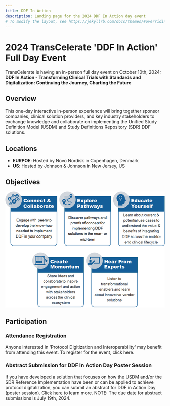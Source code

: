 ```yaml
---
title: DDF In Action
description: Landing page for the 2024 DDF In Action day event
# To modify the layout, see https://jekyllrb.com/docs/themes/#overriding-theme-defaults
---
```

# 2024 TransCelerate 'DDF In Action' Full Day Event

TransCelerate is having an in-person full day event on October 10th, 2024: <strong>DDF In Action - Transforming Clinical Trials with Standards and Digitalization: Continuing the Journey, Charting the Future</strong>

## Overview
This one-day interactive in-person experience will bring together sponsor companies, clinical solution providers, and key industry stakeholders to exchange knowledge and collaborate on implementing the Unified Study Definition Model (USDM) and Study Definitions Repository (SDR) DDF solutions. 

## Locations
- <strong>EURPOE</strong>:  Hosted by Novo Nordisk in Copenhagen, Denmark
- <strong>US</strong>:  Hosted by Johnson & Johnson in New Jersey, US

## Objectives
<img src="media/images/DDF_IA_OBJ.png" width="600">

## Participation
### Attendance Registration
Anyone interested in 'Protocol Digitization and Interoperability' may benefit from attending this event.  To register for the event, click here. 

### Abstract Submission for DDF In Action Day Poster Session
If you have developed a solution that focuses on how the USDM and/or the SDR Reference Implementation have been or can be applied to achieve protocol digitalization, you can submit an abstract for DDF in Action Day (poster session).  Click <a target="_blank" href="https://19866797.fs1.hubspotusercontent-na1.net/hubfs/19866797/DDF%20Events_Abstract%20Submission%20for%20Protocol%20Digitalization_v.pdf">here</a> to learn more. NOTE: The due date for abstract submissions is July 19th, 2024.
